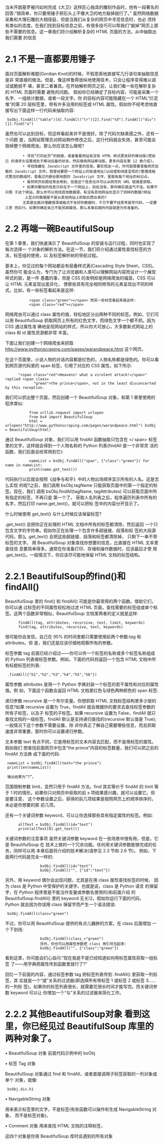 当米开朗基罗被问如何完成《大卫》这样匠心独具的雕刻作品时，他有一段著名的回答:“很简单，你只要用锤子把石头上不像大卫的地方敲掉就行了。”
虽然网络数据采集和大理石雕刻大相径庭，但是当我们从复杂的网页中寻觅信息时，也必 须持有类似的态度。在我们找到目标信息之前，有很多技巧可以帮我们“敲掉”网页上那 些不需要的信息。这一章我们将介绍解析复杂的 HTML 页面的方法，从中抽取出我们需要 的信息

# 2.1 不是一直都要用锤子

面对页面解析难题(Gordian Knot)的时候，不假思索地直接写几行语句来抽取信息是非 常直接的做法。但是，像这样鲁莽放纵地使用技术，只会让程序变得难以调试或脆弱不 堪，甚至二者兼具。在开始解析网页之前，让我们看一些在解析复杂的 HTML 页面时需要 避免的问题。
假如你已经确定了目标内容，可能是采集一个名字、一组统计数据，或者一段文字。你 的目标内容可能隐藏在一个 HTML“烂泥堆”的第 20 层标签里，带有许多没用的标签或 HTML 属性。假如你不经考虑地直接写出下面这样一行代码来抽取内容:

     bsObj.findAll("table")[4].findAll("tr")[2].find("td").findAll("div")[1].find("a")
     
虽然也可以达到目标，但这样看起来并不是很好。除了代码欠缺美感之外，还有一个问题 是，当网站管理员对网站稍作修改之后，这行代码就会失效，甚至可能会毁掉整个网络爬虫。那么你应该怎么做呢?

            • 寻找“打印此页”的链接，或者看看网站有没有 HTML 样式更友好的移动版(把自己 的请求头设置成处于移动设备的状态，然后接收网站移动版，更多内容在第 12 章介绍)。
            • 寻找隐藏在 JavaScript 文件里的信息。要实现这一点，你可能需要查看网页加载的 JavaScript 文件。我曾经要把一个网站上的街道地址(以经度和纬度呈现的)整理成格 式整洁的数组时，查看过内嵌谷歌地图的 JavaScript 文件，里面有每个地址的标记点。
            • 虽然网页标题经常会用到，但是这个信息也许可以从网页的 URL 链接里获取。
            • 如果你要找的信息只存在于一个网站上，别处没有，那你确实是运气不佳。如果不只限 于这个网站，那么你可以找找其他数据源。有没有其他网站也显示了同样的数据?网站
             上显示的数据是不是从其他网站上抓取后攒出来的?
            尤其是在面对埋藏很深或格式不友好的数据时，千万不要不经思考就写代码，一定要三思 而后行。如果你确定自己不能另辟蹊径，那么本章后面的内容就是为你准备的。

# 2.2 再端一碗BeautifulSoup

在第 1 章里，我们快速演示了 BeautifulSoup 的安装与运行过程，同时也实现了每次选择一 个对象的解析方法。在这一节，我们将介绍通过属性查找标签的方法，标签组的使用，以 及标签解析树的导航过程。

基本上，你见过的每个网站都会有层叠样式表(Cascading Style Sheet，CSS)。虽然你可 能会认为，专门为了让浏览器和人类可以理解网站内容而设计一个展现样式的层，是一件 愚蠢的事，但是 CSS 的发明却是网络爬虫的福音。CSS 可以让 HTML 元素呈现出差异化， 使那些具有完全相同修饰的元素呈现出不同的样式。比如，有一些标签看起来是这样:

               <span class="green"></span> 而另一些标签看起来是这样:
               <span class="red"></span>
               
网络爬虫可以通过 class 属性的值，轻松地区分出两种不同的标签。例如，它们可以用 BeautifulSoup 抓取网页上所有的红色文字，而绿色文字一个都不抓。因为 CSS 通过属性准 确地呈现网站的样式，所以你大可放心，大多数新式网站上的 class 和 id 属性资源都非常 丰富。

下面让我们创建一个网络爬虫来抓取 http://www.pythonscraping.com/pages/warandpeace.html 这个网页。

在这个页面里，小说人物的对话内容都是红色的，人物名称都是绿色的。你可以看到网页源代码里的 span 标签，引用了对应的 CSS 属性，如下所示:

          "<span class="red">Heavens! what a virulent attack!</span>" replied <span class=
                 "green">the prince</span>, not in the least disconcerted by this reception.
我们可以抓出整个页面，然后创建一个 BeautifulSoup 对象，和第 1 章里使用的程序类似:

               from urllib.request import urlopen
               from bs4 import BeautifulSoup
               html = urlopen("http://www.pythonscraping.com/pages/warandpeace.html") bsObj = BeautifulSoup(html)
通过 BeautifulSoup 对象，我们可以用 findAll 函数抽取只包含在 <span class="green"></ span> 标签里的文字，这样就会得到一个人物名称的 Python 列表(findAll 是一个非常灵 活的函数，我们后面会经常用到它):

               nameList = bsObj.findAll("span", {"class":"green"}) for name in nameList:
               print(name.get_text())
代码执行以后就会按照《战争与和平》中的人物出场顺序显示所有的人名。这是怎么实现 的呢?之前，我们调用 bsObj.tagName 只能获取页面中的第一个指定的标签。现在，我们 调用 bsObj.findAll(tagName, tagAttributes) 可以获取页面中所有指定的标签，不再只是 第一个了。
获取人名列表之后，程序遍历列表中所有的名字，然后打印 name.get_text()，就可以把标 签中的内容分开显示了。


什么时候使用 get_text() 与什么时候应该保留标签?

.get_text() 会把你正在处理的 HTML 文档中所有的标签都清除，然后返回 一个只包含文字的字符串。假如你正在处理一个包含许多超链接、段落和标 签的大段源代码，那么 .get_text() 会把这些超链接、段落和标签都清除掉， 只剩下一串不带标签的文字。
用 BeautifulSoup 对象查找你想要的信息，比直接在 HTML 文本里查找信 息要简单得多。通常在你准备打印、存储和操作数据时，应该最后才使 用 .get_text()。一般情况下，你应该尽可能地保留 HTML 文档的标签结构。


# 2.2.1 BeautifulSoup的find()和findAll()
BeautifulSoup 里的 find() 和 findAll() 可能是你最常用的两个函数。借助它们，你可以通
过标签的不同属性轻松地过滤 HTML 页面，查找需要的标签组或单个标签。这两个函数非常相似，BeautifulSoup 文档里两者的定义就是这样:

          findAll(tag, attributes, recursive, text, limit, keywords)
          find(tag, attributes, recursive, text, keywords)

很可能你会发现，自己在 95% 的时间里都只需要使用前两个参数:tag 和 attributes。但
是，我们还是应该仔细地观察所有的参数。

标签参数 tag 前面已经介绍过——你可以传一个标签的名称或多个标签名称组成的 Python
列表做标签参数。例如，下面的代码将返回一个包含 HTML 文档中所有标题标签的列表:

     .findAll({"h1","h2","h3","h4","h5","h6"})
     
属性参数 attributes 是用一个 Python 字典封装一个标签的若干属性和对应的属性值。例 如，下面这个函数会返回 HTML 文档里红色与绿色两种颜色的 span 标签:

递归参数 recursive 是一个布尔变量。你想抓取 HTML 文档标签结构里多少层的信息?如果 recursive 设置为 True，findAll 就会根据你的要求去查找标签参数的所有子标签，以及子 标签的子标签。如果 recursive 设置为 False，findAll 就只查找文档的一级标签。findAll 默认是支持递归查找的(recursive 默认值是 True);一般情况下这个参数不需要设置，除 非你真正了解自己需要哪些信息，而且抓取速度非常重要，那时你可以设置递归参数。

文本参数 text 有点不同，它是用标签的文本内容去匹配，而不是用标签的属性。假如我们 想查找前面网页中包含“the prince”内容的标签数量，我们可以把之前的 findAll 方法换 成下面的代码:

     nameList = bsObj.findAll(text="the prince") 
     print(len(nameList))
     
     输出结果为“7”。
     
范围限制参数 limit，显然只用于 findAll 方法。find 其实等价于 findAll 的 limit 等于 1 时的情形。如果你只对网页中获取的前 x 项结果感兴趣，就可以设置它。但是要注意， 这个参数设置之后，获得的前几项结果是按照网页上的顺序排序的，未必是你想要的那 前几项。

还有一个关键词参数 keyword，可以让你选择那些具有指定属性的标签。例如: 

          allText = bsObj.findAll(id="text")
          print(allText[0].get_text())

关键词参数的注意事项
虽然关键词参数 keyword 在一些场景中很有用，但是，它是 BeautifulSoup 在 技术上做的一个冗余功能。任何用关键词参数能够完成的任务，同样可以用 本章后面将介绍的技术解决(请参见 2.3 节和 2.6 节)。
  例如，下面两行代码是完全一样的:
  
                    bsObj.findAll(id="text")
                    bsObj.findAll("", {"id":"text"})
另外，用 keyword 偶尔会出现问题，尤其是在用 class 属性查找标签的时候， 因为 class 是 Python 中受保护的关键字。也就是说，class 是 Python 语言 的保留字，在 Python 程序里是不能当作变量或参数名使用的(和前面介绍 的 BeautifulSoup.findAll() 里的 keyword 无关)2。假如你运行下面的代码， Python 就会因为你误用 class 保留字而产生一个语法错误:

     bsObj.findAll(class="green")
不过，你可以用 BeautifulSoup 提供的有点儿臃肿的方案，在 class 后面增加
一个下划线:

                    bsObj.findAll(class_="green") 
                    另外，你也可以用属性参数把 class 用引号包起来:
                    bsObj.findAll("", {"class":"green"})
看到这里，你可能会扪心自问:“现在我是不是已经知道如何用标签属性获取一组标签 了——用字典把属性传到函数里就行了?”

回忆一下前面的内容，通过标签参数 tag 把标签列表传到 .findAll() 里获取一列标签，其 实就是一个“或”关系的过滤器(即选择所有带标签 1 或标签 2 或标签 3......的一列标 签)。如果你的标签列表很长，就需要花很长时间才能写完。而关键词参数 keyword 可以让 你增加一个“与”关系的过滤器来简化工作。

# 2.2.2 其他BeautifulSoup对象 看到这里，你已经见过 BeautifulSoup 库里的两种对象了。
• BeautifulSoup 对象 前面代码示例中的 bsObj

• 标签 Tag 对象

BeautifulSoup 对象通过 find 和 findAll，或者直接调用子标签获取的一列对象或单个 对象，就像:

     bsObj.div.h1
• NavigableString 对象

用来表示标签里的文字，不是标签(有些函数可以操作和生成 NavigableString 对象， 而不是标签对象)。

• Comment 对象
用来查找 HTML 文档的注释标签，<!-- 像这样 -->

这四个对象是你用 BeautifulSoup 库时会遇到的所有对象

